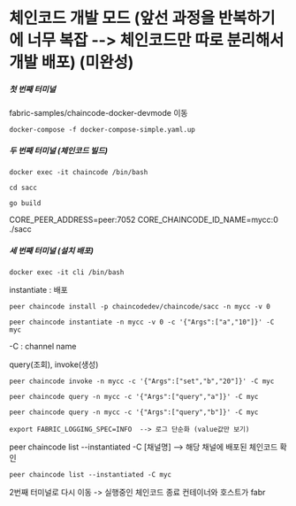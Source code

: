 # 체인코드 개발 모드 (앞선 과정을 반복하기에 너무 복잡 --> 체인코드만 따로 분리해서 개발 배포) (미완성)


##### 첫 번째 터미널

fabric-samples/chaincode-docker-devmode 이동

```
docker-compose -f docker-compose-simple.yaml.up
```

##### 두 번째 터미널 (체인코드 빌드)


```
docker exec -it chaincode /bin/bash
```

```
cd sacc

go build
```
CORE_PEER_ADDRESS=peer:7052 CORE_CHAINCODE_ID_NAME=mycc:0 ./sacc

##### 세 번째 터미널 (설치 배포)
```
docker exec -it cli /bin/bash
```

instantiate : 배포

```
peer chaincode install -p chaincodedev/chaincode/sacc -n mycc -v 0

peer chaincode instantiate -n mycc -v 0 -c '{"Args":["a","10"]}' -C myc

```

-C : channel name

query(조회), invoke(생성)

```
peer chaincode invoke -n mycc -c '{"Args":["set","b","20"]}' -C myc

peer chaincode query -n mycc -c '{"Args":["query","a"]}' -C myc

peer chaincode query -n mycc -c '{"Args":["query","b"]}' -C myc

export FABRIC_LOGGING_SPEC=INFO  --> 로그 단순화 (value값만 보기)
```

peer chaincode list --instantiated -C [채널명] --> 해당 채널에 배포된 체인코드 확인

```
peer chaincode list --instantiated -C myc
```

2번째 터미널로 다시 이동 -> 실행중인 체인코드 종료
컨테이너와 호스트가 fabr
